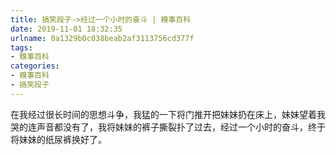 ```yaml
---
title: 搞笑段子->经过一个小时的奋斗 | 糗事百科
date: 2019-11-01 18:32:35
urlname: 0a1329b0c038beab2af3113756cd377f
tags: 
- 糗事百科
categories:
- 糗事百科
- 搞笑段子
---
```

在我经过很长时间的思想斗争，我猛的一下将门推开把妹妹扔在床上，妹妹望着我哭的连声音都没有了，我将妹妹的裤子撕裂扑了过去，经过一个小时的奋斗，终于将妹妹的纸尿裤换好了。


